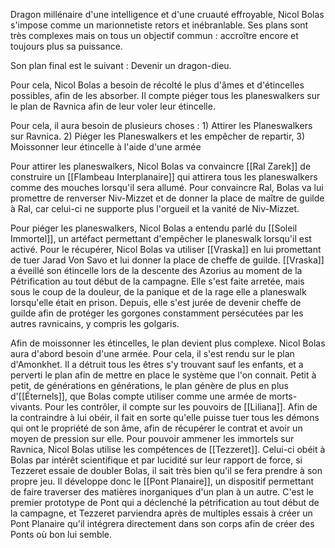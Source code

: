 
Dragon millénaire d'une intelligence et d'une cruauté effroyable, Nicol Bolas s'impose comme un marionnetiste retors et inébranlable. Ses plans sont très complexes mais on tous un objectif commun : accroître encore et toujours plus sa puissance. 

Son plan final est le suivant : Devenir un dragon-dieu. 

Pour cela, Nicol Bolas a besoin de récolté le plus d'âmes et d'étincelles possibles, afin de les absorber. Il compte piéger tous les planeswalkers sur le plan de Ravnica afin de leur voler leur étincelle. 

Pour cela, il aura besoin de plusieurs choses : 1) Attirer les Planeswalkers sur Ravnica. 2) Piéger les Planeswalkers et les empêcher de repartir, 3) Moissonner leur étincelle à l'aide d'une armée

Pour attirer les planeswalkers, Nicol Bolas va convaincre [[Ral Zarek]] de construire un [[Flambeau Interplanaire]] qui attirera tous les planeswalkers comme des mouches lorsqu'il sera allumé. Pour convaincre Ral, Bolas va lui promettre de renverser Niv-Mizzet et de donner la place de maître de guilde à Ral, car celui-ci ne supporte plus l'orgueil et la vanité de Niv-Mizzet.

Pour piéger les planeswalkers, Nicol Bolas a entendu parlé du [[Soleil Immortel]], un artéfact permettant d'empêcher le planeswalk lorsqu'il est activé. Pour le récupérer, Nicol Bolas va utiliser [[Vraska]] en lui promettant de tuer Jarad Von Savo et lui donner la place de cheffe de guilde. [[Vraska]] a éveillé son étincelle lors de la descente des Azorius au moment de la Pétrification au tout début de la campagne. Elle s'est faite arretée, mais sous le coup de la douleur, de la panique et de la rage elle a planeswalk lorsqu'elle était en prison. Depuis, elle s'est jurée de devenir cheffe de guilde afin de protéger les gorgones constamment persécutées par les autres ravnicains, y compris les golgaris.

Afin de moissonner les étincelles, le plan devient plus complexe. Nicol Bolas aura d'abord besoin d'une armée. Pour cela, il s'est rendu sur le plan d'Amonkhet. Il a détruit tous les êtres s'y trouvant sauf les enfants,  et a perverti le plan afin de mettre en place le système que l'on connait. Petit à petit, de générations en générations, le plan génère de plus en plus d'[[Éternels]], que Bolas compte utiliser comme une armée de morts-vivants. Pour les contrôler, il compte sur les pouvoirs de [[Liliana]]. Afin de la contraindre à lui obéir, il fait en sorte qu'elle puisse tuer tous les démons qui ont le propriété de son âme, afin de récupérer le contrat et avoir un moyen de pression sur elle. 
Pour pouvoir ammener les immortels sur Ravnica, Nicol Bolas utilise les compétences de [[Tezzeret]]. Celui-ci obéit à Bolas par intérêt scientifique et par lucidité sur leur rapport de force, si Tezzeret essaie de doubler Bolas, il sait très bien qu'il se fera prendre à son propre jeu. Il développe donc le [[Pont Planaire]], un dispositif permettant de faire traverser des matières inorganiques d'un plan à un autre. C'est le premier prototype de Pont qui a déclenché la pétrification au tout début de la campagne, et Tezzeret parviendra après de multiples essais à créer un Pont Planaire qu'il intégrera directement dans son corps afin de créer des Ponts où bon lui semble.
